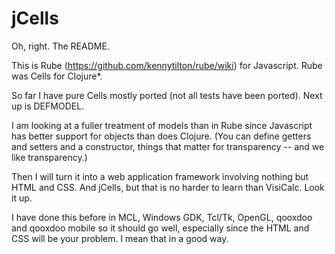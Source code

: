 # jCells

Oh, right. The README.

This is Rube (https://github.com/kennytilton/rube/wiki) for Javascript. Rube was Cells for Clojure*.

So far I have pure Cells mostly ported (not all tests have been ported). Next up is DEFMODEL.

I am looking at a fuller treatment of models than in Rube since Javascript has better support for objects than does Clojure. (You can define getters and setters and a constructor, things that matter for transparency -- and we like transparency.)

Then I will turn it into a web application framework involving nothing but HTML and CSS. And jCells, but that is no harder to learn than VisiCalc. Look it up.

I have done this before in MCL, Windows GDK, Tcl/Tk, OpenGL, qooxdoo and qooxdoo mobile so it should go well, especially since the HTML and CSS will be your problem. I mean that in a good way.
